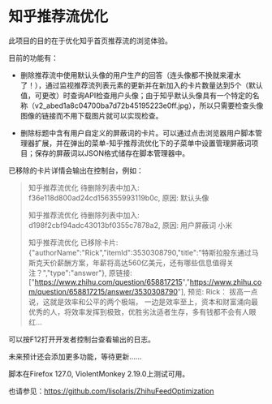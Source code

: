 # 知乎推荐流优化  

此项目的目的在于优化知乎首页推荐流的浏览体验。  

目前的功能有：  

+ 删除推荐流中使用默认头像的用户生产的回答（连头像都不换就来灌水了！），通过监视推荐流列表元素的更新并在新加入的卡片数量达到5个（默认值，可更改）时查询API检查用户头像；由于知乎默认头像具有一个特定的名称（v2_abed1a8c04700ba7d72b45195223e0ff.jpg），所以只需要检查头像图像的链接而不用下载图片就可以实现检查。  

+ 删除标题中含有用户自定义的屏蔽词的卡片。可以通过点击浏览器用户脚本管理器扩展，并在弹出的菜单-知乎推荐流优化下的子菜单中设置管理屏蔽词项目；保存的屏蔽词以JSON格式储存在脚本管理器中。  

已移除的卡片详情会输出在控制台，例如：
>知乎推荐流优化 待删除列表中加入: f36e118d800ad24cd156355993119b0c, 原因: 默认头像  
>
>知乎推荐流优化 待删除列表中加入: d198f2cbf94adc43013bf0355c7878a2, 原因: 用户屏蔽词 小米
>
>知乎推荐流优化 已移除卡片: {"authorName":"Rick","itemId":3530308790,"title":"特斯拉股东通过马斯克天价薪酬方案，年薪将高达560亿美元，还有哪些信息值得关注？","type":"answer"}, 原链接: ["<https://www.zhihu.com/question/658817215>","<https://www.zhihu.com/question/658817215/answer/3530308790>"], 预览: Rick： 拔高一点说，这就是效率和公平的两个极端， 一边是效率至上，资本和财富涌向最优秀的人，将效率发挥到极致，优胜劣汰适者生存，多有钱都不会有人眼红…

可以按F12打开开发者控制台查看输出的日志。

未来预计还会添加更多功能，等待更新……  

脚本在Firefox 127.0, ViolentMonkey 2.19.0上测试可用。  

也请参见：<https://github.com/lisolaris/ZhihuFeedOptimization>  
